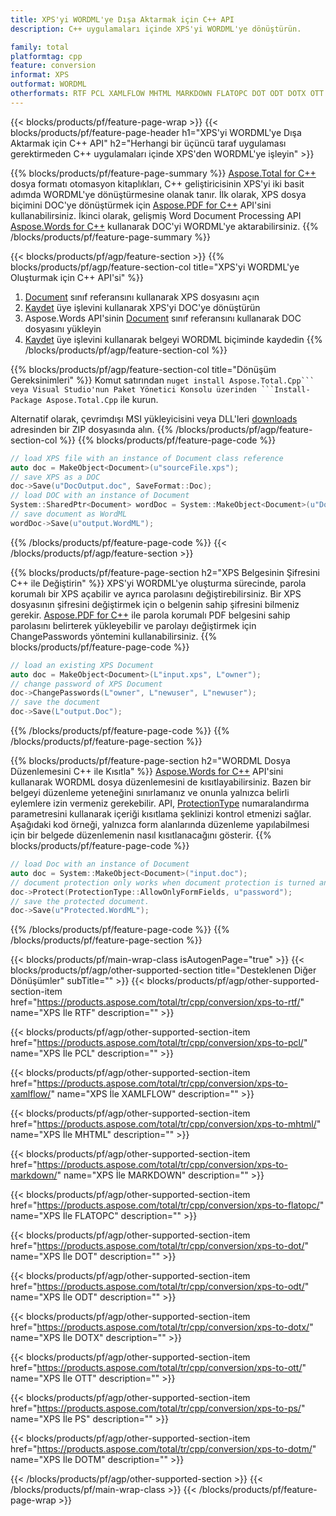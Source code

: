 ```yaml
---
title: XPS'yi WORDML'ye Dışa Aktarmak için C++ API
description: C++ uygulamaları içinde XPS'yi WORDML'ye dönüştürün.

family: total
platformtag: cpp
feature: conversion
informat: XPS
outformat: WORDML
otherformats: RTF PCL XAMLFLOW MHTML MARKDOWN FLATOPC DOT ODT DOTX OTT PS DOTM
---
```

{{< blocks/products/pf/feature-page-wrap >}}
{{< blocks/products/pf/feature-page-header h1="XPS'yi WORDML'ye Dışa Aktarmak için C++ API" h2="Herhangi bir üçüncü taraf uygulaması gerektirmeden C++ uygulamaları içinde XPS'den WORDML'ye işleyin" >}}

{{% blocks/products/pf/feature-page-summary %}}
[Aspose.Total for C++](https://products.aspose.com/total/cpp/) dosya formatı otomasyon kitaplıkları, C++ geliştiricisinin XPS'yi iki basit adımda WORDML'ye dönüştürmesine olanak tanır. İlk olarak, XPS dosya biçimini DOC'ye dönüştürmek için [Aspose.PDF for C++](https://products.aspose.com/pdf/cpp/) API'sini kullanabilirsiniz. İkinci olarak, gelişmiş Word Document Processing API [Aspose.Words for C++](https://products.aspose.com/words/cpp/) kullanarak DOC'yi WORDML'ye aktarabilirsiniz. 
{{% /blocks/products/pf/feature-page-summary  %}}

{{< blocks/products/pf/agp/feature-section >}}
{{% blocks/products/pf/agp/feature-section-col title="XPS'yi WORDML'ye Oluşturmak için C++ API'si" %}}
1. [Document](https://reference.aspose.com/pdf/cpp/class/aspose.pdf.document) sınıf referansını kullanarak XPS dosyasını açın
2. [Kaydet](https://reference.aspose.com/pdf/cpp/class/aspose.pdf.document#adb8061c585440fde49c1263e68837f01) üye işlevini kullanarak XPS'yi DOC'ye dönüştürün
3. Aspose.Words API'sinin [Document](https://reference.aspose.com/words/cpp/class/aspose.words.document) sınıf referansını kullanarak DOC dosyasını yükleyin
4. [Kaydet](https://reference.aspose.com/words/cpp/class/aspose.words.document#save_stream_saveformat) üye işlevini kullanarak belgeyi WORDML biçiminde kaydedin
{{% /blocks/products/pf/agp/feature-section-col %}}

{{% blocks/products/pf/agp/feature-section-col title="Dönüşüm Gereksinimleri" %}}
Komut satırından ``nuget install Aspose.Total.Cpp``` veya Visual Studio'nun Paket Yönetici Konsolu üzerinden ```Install-Package Aspose.Total.Cpp`` ile kurun.

Alternatif olarak, çevrimdışı MSI yükleyicisini veya DLL'leri [downloads](https://releases.aspose.com/total/cpp) adresinden bir ZIP dosyasında alın.
{{% /blocks/products/pf/agp/feature-section-col %}}
{{% blocks/products/pf/feature-page-code %}}

```cpp
// load XPS file with an instance of Document class reference
auto doc = MakeObject<Document>(u"sourceFile.xps");
// save XPS as a DOC 
doc->Save(u"DocOutput.doc", SaveFormat::Doc); 
// load DOC with an instance of Document
System::SharedPtr<Document> wordDoc = System::MakeObject<Document>(u"DocOutput.doc");
// save document as WordML
wordDoc->Save(u"output.WordML");  
```


{{% /blocks/products/pf/feature-page-code %}}
{{< /blocks/products/pf/agp/feature-section >}}

{{% blocks/products/pf/feature-page-section  h2="XPS Belgesinin Şifresini C++ ile Değiştirin" %}}
XPS'yi WORDML'ye oluşturma sürecinde, parola korumalı bir XPS açabilir ve ayrıca parolasını değiştirebilirsiniz. Bir XPS dosyasının şifresini değiştirmek için o belgenin sahip şifresini bilmeniz gerekir. [Aspose.PDF for C++](https://products.aspose.com/pdf/cpp/) ile parola korumalı PDF belgesini sahip parolasını belirterek yükleyebilir ve parolayı değiştirmek için ChangePasswords yöntemini kullanabilirsiniz.
{{% blocks/products/pf/feature-page-code %}}

```cpp
// load an existing XPS Document
auto doc = MakeObject<Document>(L"input.xps", L"owner");
// change password of XPS Document
doc->ChangePasswords(L"owner", L"newuser", L"newuser");
// save the document
doc->Save(L"output.Doc");
```

{{% /blocks/products/pf/feature-page-code  %}}
{{% /blocks/products/pf/feature-page-section %}}

{{% blocks/products/pf/feature-page-section  h2="WORDML Dosya Düzenlemesini C++ ile Kısıtla" %}}
[Aspose.Words for C++](https://products.aspose.com/words/cpp/) API'sini kullanarak WORDML dosya düzenlemesini de kısıtlayabilirsiniz. Bazen bir belgeyi düzenleme yeteneğini sınırlamanız ve onunla yalnızca belirli eylemlere izin vermeniz gerekebilir. API, [ProtectionType](https://reference.aspose.com/words/cpp/namespace/aspose.words#protectiontype) numaralandırma parametresini kullanarak içeriği kısıtlama şeklinizi kontrol etmenizi sağlar. Aşağıdaki kod örneği, yalnızca form alanlarında düzenleme yapılabilmesi için bir belgede düzenlemenin nasıl kısıtlanacağını gösterir.
{{% blocks/products/pf/feature-page-code %}}

```cpp
// load Doc with an instance of Document
auto doc = System::MakeObject<Document>("input.doc");
// document protection only works when document protection is turned and only editing in form fields is allowed.
doc->Protect(ProtectionType::AllowOnlyFormFields, u"password");
// save the protected document.
doc->Save(u"Protected.WordML");  
```

{{% /blocks/products/pf/feature-page-code  %}}
{{% /blocks/products/pf/feature-page-section %}}

{{< blocks/products/pf/main-wrap-class isAutogenPage="true" >}}
{{< blocks/products/pf/agp/other-supported-section title="Desteklenen Diğer Dönüşümler" subTitle="" >}}
{{< blocks/products/pf/agp/other-supported-section-item href="https://products.aspose.com/total/tr/cpp/conversion/xps-to-rtf/" name="XPS İle RTF" description="" >}}

{{< blocks/products/pf/agp/other-supported-section-item href="https://products.aspose.com/total/tr/cpp/conversion/xps-to-pcl/" name="XPS İle PCL" description="" >}}

{{< blocks/products/pf/agp/other-supported-section-item href="https://products.aspose.com/total/tr/cpp/conversion/xps-to-xamlflow/" name="XPS İle XAMLFLOW" description="" >}}

{{< blocks/products/pf/agp/other-supported-section-item href="https://products.aspose.com/total/tr/cpp/conversion/xps-to-mhtml/" name="XPS İle MHTML" description="" >}}

{{< blocks/products/pf/agp/other-supported-section-item href="https://products.aspose.com/total/tr/cpp/conversion/xps-to-markdown/" name="XPS İle MARKDOWN" description="" >}}

{{< blocks/products/pf/agp/other-supported-section-item href="https://products.aspose.com/total/tr/cpp/conversion/xps-to-flatopc/" name="XPS İle FLATOPC" description="" >}}

{{< blocks/products/pf/agp/other-supported-section-item href="https://products.aspose.com/total/tr/cpp/conversion/xps-to-dot/" name="XPS İle DOT" description="" >}}

{{< blocks/products/pf/agp/other-supported-section-item href="https://products.aspose.com/total/tr/cpp/conversion/xps-to-odt/" name="XPS İle ODT" description="" >}}

{{< blocks/products/pf/agp/other-supported-section-item href="https://products.aspose.com/total/tr/cpp/conversion/xps-to-dotx/" name="XPS İle DOTX" description="" >}}

{{< blocks/products/pf/agp/other-supported-section-item href="https://products.aspose.com/total/tr/cpp/conversion/xps-to-ott/" name="XPS İle OTT" description="" >}}

{{< blocks/products/pf/agp/other-supported-section-item href="https://products.aspose.com/total/tr/cpp/conversion/xps-to-ps/" name="XPS İle PS" description="" >}}

{{< blocks/products/pf/agp/other-supported-section-item href="https://products.aspose.com/total/tr/cpp/conversion/xps-to-dotm/" name="XPS İle DOTM" description="" >}}


{{< /blocks/products/pf/agp/other-supported-section >}}
{{< /blocks/products/pf/main-wrap-class >}}
{{< /blocks/products/pf/feature-page-wrap >}}